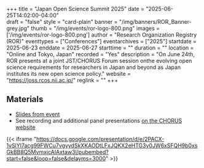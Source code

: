 +++
title = "Japan Open Science Summit 2025" 
date = "2025-06-25T14:02:00-04:00"  
draft = "false" 
style = "card-plain" 
banner = "/img/banners/ROR_Banner-grey.jpg" 
thumb = "/img/events/ror-logo-800.png" 
images = ['/img/events/ror-logo-800.png']
author = "Research Organization Registry (ROR)" 
eventtypes = ["Conferences"]
eventarchives = ["2025"]
startdate = 2025-06-23
enddate = 2025-06-27
starttime = ""
duration = ""
location = "Online and Tokyo, Japan"
recorded = "Yes"
description = "On June 24th, ROR presents at a joint JST/CHORUS Forum session onthe evolving open science requirements for researchers in Japan and beyond as Japan institutes its new open science policy."
website = "https://joss.rcos.nii.ac.jp/"
reglink = ""
+++


## Materials 

- [Slides from event](https://docs.google.com/presentation/d/e/2PACX-1vSlYl7acg99FWCu7vgyydSkXKAODtLFxJQKX2eHTG3y0JW6xSFQH9b0xsGkBB8Q5MvmxjcAIAxtaw3l/pub?start=false&loop=false&delayms=3000)
- See recording and additional panel presentations [on the CHORUS website](https://www.chorusaccess.org/events/jst-chorus-forum-strategies-to-ensure-transparency-and-digital-tracking-of-research-outputs/) 

{{< iframe "https://docs.google.com/presentation/d/e/2PACX-1vSlYl7acg99FWCu7vgyydSkXKAODtLFxJQKX2eHTG3y0JW6xSFQH9b0xsGkBB8Q5MvmxjcAIAxtaw3l/pubembed?start=false&loop=false&delayms=3000" >}}


